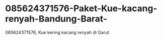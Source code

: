 # 085624371576-Paket-Kue-kacang-renyah-Bandung-Barat-
085624371576, Kue kering kacang renyah di Garut
